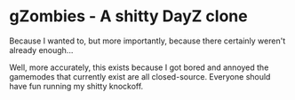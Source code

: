 # gZombies - A shitty DayZ clone
Because I wanted to, but more importantly, because there certainly weren't already enough...

Well, more accurately, this exists because I got bored and annoyed the gamemodes that currently exist are all closed-source. Everyone should have fun running my shitty knockoff.